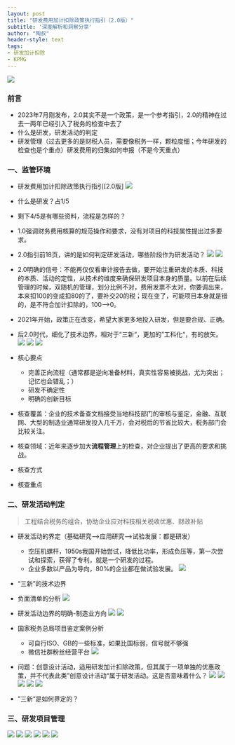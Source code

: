 ```yaml
---
layout: post
title: "研发费用加计扣除政策执行指引（2.0版）"
subtitle: '深度解析和洞察分享'
author: "陶叔"
header-style: text
tags:
- 研发加计扣除
- KPMG
---
```


![](https://tjj006-1302037511.cos.ap-shanghai.myqcloud.com/2023/10/28/16984875118749.jpg)

### 前言
- 2023年7月刚发布，2.0其实不是一个政策，是一个参考指引，2.0的精神在过去一两年已经引入了税务的检查中去了
- 什么是研发，研发活动的判定
- 研发管理（过去更多的是财税人员，需要像税务一样，颗粒度细；今年研发的检查也是个重点）研发费用的归集如何申报（不是今天重点）

### 一、监管环境
- 研发费用加计扣除政策执行指引[2.0版]
![](https://tjj006-1302037511.cos.ap-shanghai.myqcloud.com/2023/10/28/16984875458750.jpg)

- 什么是研发？占1/5
- 剩下4/5是有哪些资料，流程是怎样的？
- 1.0强调财务费用核算的规范操作和要求，没有对项目的科技属性提出过多要求。
- 2.0指引前18页，讲的是如何判定研发活动，哪些阶段作为研发活动？
![](https://tjj006-1302037511.cos.ap-shanghai.myqcloud.com/2023/10/28/16984875587405.jpg)
![](https://tjj006-1302037511.cos.ap-shanghai.myqcloud.com/2023/10/28/16984875651589.jpg)

- 2.0明确的信号：不能再仅仅看审计报告去做，要开始注重研发的本质、科技的本质、活动的定性，从技术的维度来确保研发项目本身的质量。以前在后续管理的时候，双随机的管理，划分比例不对，费用发票不太对，你要调出来，本来扣100的变成扣80的了，要补交20的税；现在变了，可能项目本身就是错的，是不符合加计扣除的，100-->0。
- 2021年开始，政策正在改变，希望大家更多地投入研发，但是要合规、正确。
- 后2.0时代，细化了技术边界，相对于“三新“，更加的”工科化“，有的放矢。
![](https://tjj006-1302037511.cos.ap-shanghai.myqcloud.com/2023/10/28/16984875753631.jpg)
![](https://tjj006-1302037511.cos.ap-shanghai.myqcloud.com/2023/10/28/16984875804869.jpg)
![](https://tjj006-1302037511.cos.ap-shanghai.myqcloud.com/2023/10/28/16984875925454.jpg)

- 核心要点
    - 完善正向流程（通常都是逆向准备材料，真实性容易被挑战，尤为突出；记忆也会错乱；）
    - 研发不确定性
    - 明确的创新目标
- 核查覆盖：企业的技术备查文档接受当地科技部门的审核与鉴定，金融、互联网、大型的制造业通常研发投入几千万，会对税后的节省比较大，税务部门会比较关注。
- 核查领域：近年来逐步加大**流程管理**上的检查，对企业提出了更高的要求和挑战。
- 核查方式
- 核查重点

### 二、研发活动判定
> 工程结合税务的组合，协助企业应对科技相关税收优惠、财政补贴
- 研发活动的界定（基础研究-->应用研究-->试验发展：都是研发）
    - 空压机螺杆，1950s我国开始尝试，降低比功率，形成负压等，第一次尝试和探索，获得了专利，就是一个研发的过程。
    - 企业多数以产品为导向，80%的企业都在做试验发展。
![](https://tjj006-1302037511.cos.ap-shanghai.myqcloud.com/2023/10/28/16984876016306.jpg)

- “三新”的技术边界
- 负面清单的分析
![](https://tjj006-1302037511.cos.ap-shanghai.myqcloud.com/2023/10/28/16984876089305.jpg)

- 研发活动边界的明确-制造业方向
![](https://tjj006-1302037511.cos.ap-shanghai.myqcloud.com/2023/10/28/16984876171981.jpg)
![](https://tjj006-1302037511.cos.ap-shanghai.myqcloud.com/2023/10/28/16984876267634.jpg)

- 国家税务总局项目鉴定案例分析
    - 可自行ISO、GB的一些标准，如果比国标弱，信号就不够强
    - 微信社群粉丝经营平台
![](https://tjj006-1302037511.cos.ap-shanghai.myqcloud.com/2023/10/28/16984876358456.jpg)

- 问题：创意设计活动，适用研发加计扣除政策，但其属于一项单独的优惠政策，并不代表此类”创意设计活动“属于研发活动。这是否意味着什么？
![](https://tjj006-1302037511.cos.ap-shanghai.myqcloud.com/2023/10/28/16984876458322.jpg)
![](https://tjj006-1302037511.cos.ap-shanghai.myqcloud.com/2023/10/28/16984876545408.jpg)
![](https://tjj006-1302037511.cos.ap-shanghai.myqcloud.com/2023/10/28/16984876597789.jpg)
![](https://tjj006-1302037511.cos.ap-shanghai.myqcloud.com/2023/10/28/16984876726346.jpg)
![](https://tjj006-1302037511.cos.ap-shanghai.myqcloud.com/2023/10/28/16984876837808.jpg)

- ”三新“是如何界定的？

### 三、研发项目管理
![](https://tjj006-1302037511.cos.ap-shanghai.myqcloud.com/2023/10/28/16984874248976.jpg)
![](https://tjj006-1302037511.cos.ap-shanghai.myqcloud.com/2023/10/28/16984874363425.jpg)
![](https://tjj006-1302037511.cos.ap-shanghai.myqcloud.com/2023/10/28/16984874522149.jpg)
![](https://tjj006-1302037511.cos.ap-shanghai.myqcloud.com/2023/10/28/16984874726354.jpg)
![](https://tjj006-1302037511.cos.ap-shanghai.myqcloud.com/2023/10/28/16984874839182.jpg)
![](https://tjj006-1302037511.cos.ap-shanghai.myqcloud.com/2023/10/28/16984874983428.jpg)

